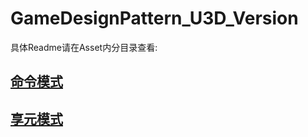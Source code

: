 # GameDesignPattern_U3D_Version

具体Readme请在Asset内分目录查看:

## [命令模式](https://github.com/TYJia/GameDesignPattern_U3D_Version/tree/master/Assets/001CommandPattern)

## [享元模式](https://github.com/TYJia/GameDesignPattern_U3D_Version/tree/master/Assets/002FlyweightPattern)